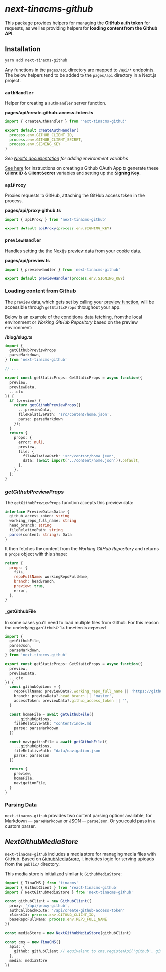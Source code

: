 # _next-tinacms-github_

This package provides helpers for managing the **GitHub auth token** for requests, as well as
providing helpers for **loading content from the Github API**.

## Installation

```bash
yarn add next-tinacms-github
```

Any functions in the `pages/api` directory are mapped to `/api/*` endpoints. The below helpers tend to be added to the `pages/api` directory in a Next.js project.

### `authHandler`

Helper for creating a `authHandler` server function.

**pages/api/create-github-access-token.ts**

```js
import { createAuthHandler } from 'next-tinacms-github'

export default createAuthHandler(
  process.env.GITHUB_CLIENT_ID,
  process.env.GITHUB_CLIENT_SECRET,
  process.env.SIGNING_KEY
)
```

_See [Next's documentation](https://nextjs.org/docs/api-reference/next.config.js/environment-variables) for adding environment variables_

[See here](https://tinacms.org/guides/nextjs/github-open-authoring/github-oauth-app) for instructions on creating a Github OAuth App to generate these **Client ID** & **Client Secret** variables and setting up the **Signing Key**.

### `apiProxy`

Proxies requests to GitHub, attaching the GitHub access token in the process.

**pages/api/proxy-github.ts**

```ts
import { apiProxy } from 'next-tinacms-github'

export default apiProxy(process.env.SIGNING_KEY)
```

### `previewHandler`

Handles setting the the Nextjs [preview data](https://nextjs.org/docs/advanced-features/preview-mode) from your cookie data.

**pages/api/preview.ts**

```ts
import { previewHandler } from 'next-tinacms-github'

export default previewHandler(process.env.SIGNING_KEY)
```

### Loading content from Github

The `preview` data, which gets set by calling your [preview function](#previewhandler), will be accessible through `getStaticProps` throughout your app.

Below is an example of the conditional data fetching, from the local environment or _Working GitHub Repository_ based on the preview environment:

**/blog/slug.ts**

```ts
import {
  getGithubPreviewProps
  parseMarkdown,
} from 'next-tinacms-github'

// ...

export const getStaticProps: GetStaticProps = async function({
  preview,
  previewData,
  ...ctx
}) {
  if (preview) {
    return getGithubPreviewProps({
      ...previewData,
      fileRelativePath: 'src/content/home.json',
      parse: parseMarkdown
    });
  }
  return {
    props: {
      error: null,
      preview,
      file: {
        fileRelativePath: 'src/content/home.json',
        data: (await import('../content/home.json')).default,
      },
    },
  };
}
```

### _getGithubPreviewProps_

The `getGithubPreviewProps` function accepts this preview data:

```ts
interface PreviewData<Data> {
  github_access_token: string
  working_repo_full_name: string
  head_branch: string
  fileRelativePath: string
  parse(content: string): Data
}
```

It then fetches the content from the _Working GitHub Repository_ and returns a `props` object with this shape:

```js
return {
  props: {
    file,
    repoFullName: workingRepoFullName,
    branch: headBranch,
    preview: true,
    error,
  },
}
```


#### _getGithubFile

In some cases you'll need to load multiple files from Github. For this reason the underlying `getGithubFile` function is exposed.

```ts
import {
  getGithubFile,
  parseJson,
  parseMarkdown,
} from 'next-tinacms-github'

export const getStaticProps: GetStaticProps = async function({
  preview,
  previewData,
  ...ctx
}) {
  const githubOptions = {
    repoFullName: previewData?.working_repo_full_name || 'https://github.com/youre/respository',
    branch: previewData?.head_branch || 'master',
    accessToken: previewData?.github_access_token || '',
  }

  const homeFile = await getGithubFile({
    ...githubOptions,
    fileRelativePath: "content/index.md
    parse: parseMarkdown
  })

  const navigationFile = await getGithubFile({
    ...githubOptions,
    fileRelativePath: "data/navigation.json
    parse: parseJson
  })

  return {
    preview,
    homeFile,
    navigationFile,
  }
}
```

### Parsing Data

`next-tinacms-github` provides two content parsing options available, for Markdown — `parseMarkdown` or JSON — `parseJson`. Or you could pass in a custom parser.

## _NextGithubMediaStore_

`next-tinacms-github` includes a media store for managing media files with GitHub. Based on [GithubMediaStore](https://tinacms.org/packages/react-tinacms-github/#githubmediastore), it includes logic for serving uploads from the `public/` directory.

This media store is initialized similar to `GithubMediaStore`:

```ts
import { TinaCMS } from 'tinacms'
import { GithubClient } from 'react-tinacms-github'
import { NextGithubMediaStore } from 'next-tinacms-github'

const githubClient = new GithubClient({
  proxy: '/api/proxy-github',
  authCallbackRoute: '/api/create-github-access-token'
  clientId: process.env.GITHUB_CLIENT_ID,
  baseRepoFullName: process.env.REPO_FULL_NAME
})

const mediaStore = new NextGithubMediaStore(githubClient)

const cms = new TinaCMS({
  apis: {
    github: githubClient // equivalent to cms.registerApi('github', githubClient)
  },
  media: mediaStore
})

```